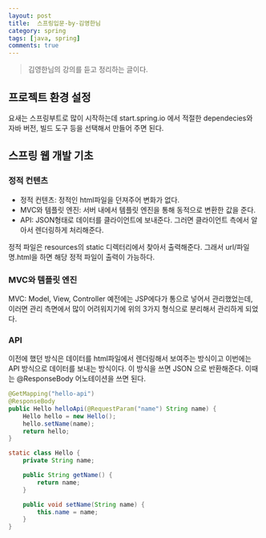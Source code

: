 ```yaml
---
layout: post
title:  스프링입문-by-김영한님
category: spring
tags: [java, spring]
comments: true
---
```


> 김영한님의 강의를 듣고 정리하는 글이다.

## 프로젝트 환경 설정

요새는 스프링부트로 많이 시작하는데 start.spring.io 에서 적절한 dependecies와 자바 버전, 빌드 도구 등을 선택해서 만들어 주면 된다.

## 스프링 웹 개발 기초

### 정적 컨텐츠

- 정적 컨텐츠: 정적인 html파일을 던져주어 변화가 없다.
- MVC와 템플릿 엔진: 서버 내에서 템플릿 엔진을 통해 동적으로 변환한 값을 준다.
- API: JSON형태로 데이터를 클라이언트에 보내준다. 그러면 클라이언트 측에서 알아서 렌더링하게 처리해준다.

정적 파일은 resources의 static 디렉터리에서 찾아서 출력해준다. 그래서 url/파일명.html을 하면 해당 정적 파일이 출력이 가능하다.

### MVC와 템플릿 엔진

MVC: Model, View, Controller
예전에는 JSP에다가 통으로 넣어서 관리했었는데, 이러면 관리 측면에서 많이 어려워지기에 위의 3가지 형식으로 분리해서 관리하게 되었다. 

### API

이전에 했던 방식은 데이터를 html파일에서 렌더링해서 보여주는 방식이고 이번에는 API 방식으로 데이터를 보내는 방식이다. 이 방식을 쓰면 JSON 으로 반환해준다.
이때는 @ResponseBody 어노테이션을 쓰면 된다.

```java
@GetMapping("hello-api")
@ResponseBody
public Hello helloApi(@RequestParam("name") String name) {
    Hello hello = new Hello();
    hello.setName(name);
    return hello;
}

static class Hello {
    private String name;

    public String getName() {
        return name;
    }

    public void setName(String name) {
        this.name = name;
    }
}
```